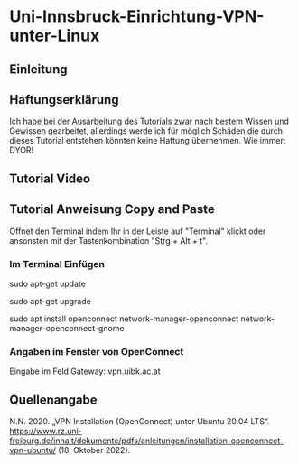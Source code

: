 # Uni-Innsbruck-Einrichtung-VPN-unter-Linux
## Einleitung
## Haftungserklärung

Ich habe bei der Ausarbeitung des Tutorials zwar nach bestem Wissen und Gewissen gearbeitet, allerdings werde ich für möglich Schäden die durch dieses Tutorial entstehen könnten keine Haftung übernehmen. Wie immer: DYOR!

## Tutorial Video
## Tutorial Anweisung Copy and Paste

Öffnet den Terminal indem Ihr in der Leiste auf "Terminal" klickt oder ansonsten mit der Tastenkombination "Strg + Alt + t".

### Im Terminal Einfügen

sudo apt-get update

sudo apt-get upgrade

sudo apt install openconnect network-manager-openconnect network-manager-openconnect-gnome

### Angaben im Fenster von OpenConnect

Eingabe im Feld Gateway: vpn.uibk.ac.at

## Quellenangabe
N.N. 2020. „VPN Installation (OpenConnect) unter Ubuntu 20.04 LTS“. https://www.rz.uni-freiburg.de/inhalt/dokumente/pdfs/anleitungen/installation-openconnect-vpn-ubuntu/ (18. Oktober 2022).
